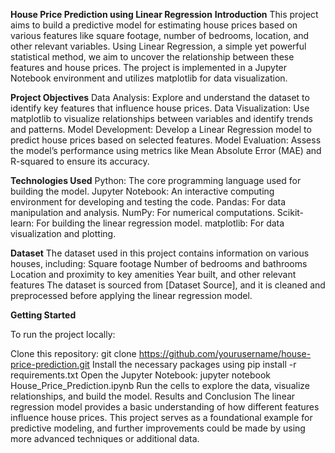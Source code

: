 **House Price Prediction using Linear Regression**
**Introduction**
This project aims to build a predictive model for estimating house prices based on various features like square footage, number of bedrooms, location, and other relevant variables. Using Linear Regression, a simple yet powerful statistical method, we aim to uncover the relationship between these features and house prices. The project is implemented in a Jupyter Notebook environment and utilizes matplotlib for data visualization.

**Project Objectives**
Data Analysis: Explore and understand the dataset to identify key features that influence house prices.
Data Visualization: Use matplotlib to visualize relationships between variables and identify trends and patterns.
Model Development: Develop a Linear Regression model to predict house prices based on selected features.
Model Evaluation: Assess the model’s performance using metrics like Mean Absolute Error (MAE) and R-squared to ensure its accuracy.

**Technologies Used**
Python: The core programming language used for building the model.
Jupyter Notebook: An interactive computing environment for developing and testing the code.
Pandas: For data manipulation and analysis.
NumPy: For numerical computations.
Scikit-learn: For building the linear regression model.
matplotlib: For data visualization and plotting.

**Dataset**
The dataset used in this project contains information on various houses, including:
Square footage
Number of bedrooms and bathrooms
Location and proximity to key amenities
Year built, and other relevant features
The dataset is sourced from [Dataset Source], and it is cleaned and preprocessed before applying the linear regression model.

**Getting Started**

To run the project locally:

Clone this repository: git clone https://github.com/yourusername/house-price-prediction.git
Install the necessary packages using pip install -r requirements.txt
Open the Jupyter Notebook: jupyter notebook House_Price_Prediction.ipynb
Run the cells to explore the data, visualize relationships, and build the model.
Results and Conclusion
The linear regression model provides a basic understanding of how different features influence house prices. This project serves as a foundational example for predictive modeling, and further improvements could be made by using more advanced techniques or additional data.
